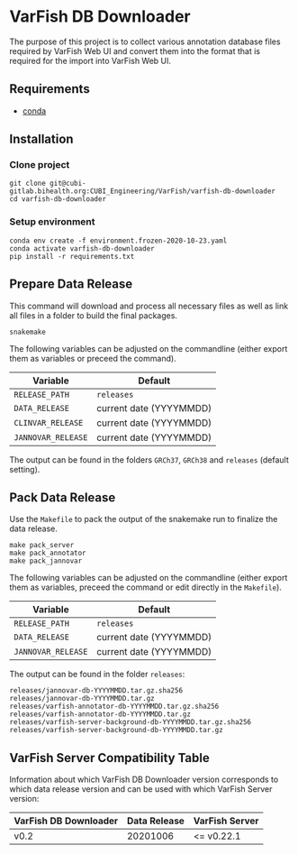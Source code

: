 # VarFish DB Downloader

The purpose of this project is to collect various annotation database files
required by VarFish Web UI and convert them into the format that is required for
the import into VarFish Web UI.

## Requirements

- [conda](https://conda.io/miniconda.html)

## Installation

### Clone project

```
git clone git@cubi-gitlab.bihealth.org:CUBI_Engineering/VarFish/varfish-db-downloader
cd varfish-db-downloader
```

### Setup environment

```
conda env create -f environment.frozen-2020-10-23.yaml
conda activate varfish-db-downloader
pip install -r requirements.txt
```

## Prepare Data Release

This command will download and process all necessary files as well as link all files in a folder to build the final packages.

```
snakemake
```

The following variables can be adjusted on the commandline (either export them as variables or preceed the command).

| Variable           | Default                 |
|--------------------|-------------------------|
| `RELEASE_PATH`     | `releases`              |
| `DATA_RELEASE`     | current date (YYYYMMDD) |
| `CLINVAR_RELEASE`  | current date (YYYYMMDD) |
| `JANNOVAR_RELEASE` | current date (YYYYMMDD) |

The output can be found in the folders `GRCh37`, `GRCh38` and `releases` (default setting).

## Pack Data Release

Use the `Makefile` to pack the output of the snakemake run to finalize the data release.

```
make pack_server
make pack_annotator
make pack_jannovar
```

The following variables can be adjusted on the commandline (either export them as variables, preceed the command or edit directly in the `Makefile`).

| Variable           | Default                 |
|--------------------|-------------------------|
| `RELEASE_PATH`     | `releases`              |
| `DATA_RELEASE`     | current date (YYYYMMDD) |
| `JANNOVAR_RELEASE` | current date (YYYYMMDD) |

The output can be found in the folder `releases`:

```
releases/jannovar-db-YYYYMMDD.tar.gz.sha256
releases/jannovar-db-YYYYMMDD.tar.gz
releases/varfish-annotator-db-YYYYMMDD.tar.gz.sha256
releases/varfish-annotator-db-YYYYMMDD.tar.gz
releases/varfish-server-background-db-YYYYMMDD.tar.gz.sha256
releases/varfish-server-background-db-YYYYMMDD.tar.gz
```

## VarFish Server Compatibility Table

Information about which VarFish DB Downloader version corresponds to which data
release version and can be used with which VarFish Server version:

| VarFish DB Downloader | Data Release | VarFish Server |
|-----------------------|--------------|----------------|
| v0.2                  | 20201006     | <= v0.22.1     |

